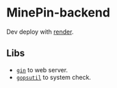 # MinePin-backend

Dev deploy with [render](https://render.com).

## Libs

 - [`gin`](https://gin-gonic.com) to web server.
 - [`gopsutil`](https://github.com/shirou/gopsutil) to system check.